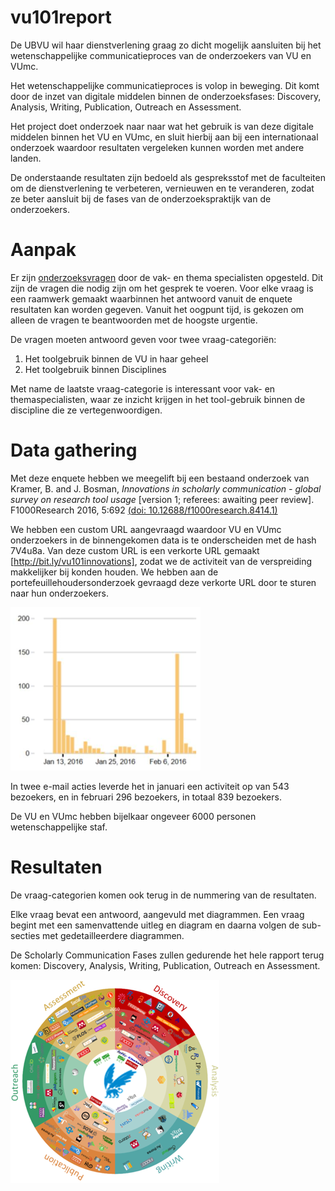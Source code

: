 # vu101report

De UBVU wil haar dienstverlening graag zo dicht mogelijk aansluiten bij het wetenschappelijke communicatieproces van de onderzoekers van VU en VUmc.

Het wetenschappelijke communicatieproces is volop in beweging. Dit komt door de inzet van digitale middelen binnen de onderzoeksfases: Discovery, Analysis, Writing, Publication, Outreach en Assessment.

Het project doet onderzoek naar naar wat het gebruik is van deze digitale middelen binnen het VU en VUmc, en sluit hierbij aan bij een internationaal onderzoek waardoor resultaten vergeleken kunnen worden met andere landen.

De onderstaande resultaten zijn bedoeld als gespreksstof met de faculteiten om de dienstverlening te verbeteren, vernieuwen en te veranderen, zodat ze beter aansluit bij de fases van de onderzoekspraktijk van de onderzoekers.

# Aanpak
Er zijn [onderzoeksvragen](https://docs.google.com/document/d/1p3k5PLXtJNvGviWvsBoPZ4dbgGU9Fa_dHb08iOdvC6Q/edit?usp=sharing) door de vak- en thema specialisten opgesteld. Dit zijn de vragen die nodig zijn om het gesprek te voeren. Voor elke vraag is een raamwerk gemaakt waarbinnen het antwoord vanuit de enquete resultaten kan worden gegeven. Vanuit het oogpunt tijd, is gekozen om alleen de vragen te beantwoorden met de hoogste urgentie.

De vragen moeten antwoord geven voor twee vraag-categoriën:
1. Het toolgebruik binnen de VU in haar geheel
2. Het toolgebruik binnen Disciplines

Met name de laatste vraag-categorie is interessant voor vak- en themaspecialisten, waar ze inzicht krijgen in het tool-gebruik binnen de discipline die ze vertegenwoordigen.

# Data gathering
Met deze enquete hebben we meegelift bij een bestaand onderzoek van Kramer, B. and J. Bosman, *Innovations in scholarly communication - global survey on research tool usage* [version 1; referees: awaiting peer review]. F1000Research 2016, 5:692
[(doi: 10.12688/f1000research.8414.1)](http://dx.doi.org/10.12688/f1000research.8414.1)

We hebben een custom URL aangevraagd waardoor VU en VUmc onderzoekers in de binnengekomen data is te onderscheiden met de hash 7V4u8a. Van deze custom URL is een verkorte URL gemaakt [http://bit.ly/vu101innovations], zodat we de activiteit van de verspreiding makkelijker bij konden houden. We hebben aan de portefeuillehoudersonderzoek gevraagd deze verkorte URL door te sturen naar hun onderzoekers.

![VU101webactivity](./images/vu101response-aantallen.png "VU101 webactivity, 543 in January, 296 in February")

In twee e-mail acties leverde het in januari een activiteit op van 543 bezoekers, en in februari 296 bezoekers, in totaal 839 bezoekers.

De VU en VUmc hebben bijelkaar ongeveer 6000 personen wetenschappelijke staf.

# Resultaten
De vraag-categorien komen ook terug in de nummering van de resultaten.

Elke vraag bevat een antwoord, aangevuld met diagrammen. Een vraag begint met een samenvattende uitleg en diagram en daarna volgen de sub-secties met gedetailleerdere diagrammen.

De Scholarly Communication Fases zullen gedurende het hele rapport terug komen: Discovery, Analysis, Writing, Publication, Outreach en Assessment.

![VU101innovations](./images/vu101innovations.png "Discovery, Analysis, Writing, Publication, Outreach en Assessment")

